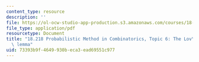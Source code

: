 ```yaml
---
content_type: resource
description: ''
file: https://ol-ocw-studio-app-production.s3.amazonaws.com/courses/18-218-probabilistic-method-in-combinatorics-spring-2019/73393b9f4649930beca3ead69551c977_MIT18_218S19_ch6.pdf
file_type: application/pdf
resourcetype: Document
title: "18.218 Probabilistic Method in Combinatorics, Topic 6: The Lov\xE1sz local\
  \ lemma"
uid: 73393b9f-4649-930b-eca3-ead69551c977
---
```

